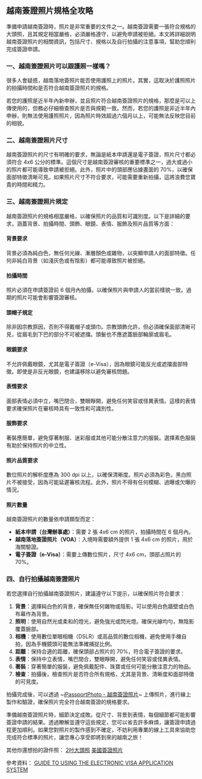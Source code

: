## 越南簽證照片規格全攻略

準備申請越南簽證時，照片是非常重要的文件之一。越南簽證需要一張符合規格的大頭照，且其規定相當嚴格，必須嚴格遵守，以避免申請被拒絕。本文將詳細說明越南簽證照片的相關資訊，包括尺寸、規格以及自行拍攝的注意事項，幫助您順利完成簽證申請。

### 一、越南簽證照片可以跟護照一樣嗎？
很多人會疑惑，越南落地簽照片能否使用護照上的照片。其實，這取決於護照照片的拍攝時間和是否符合越南簽證照片的規格。

若您的護照是近半年內新申辦，並且照片符合越南簽證照片的規格，那麼是可以上傳使用的，但務必仔細檢查照片是否與規範一致。然而，若您的護照是非近半年內申辦，則無法使用護照照片，因為照片時效超過六個月以上，可能無法反映您目前的相貌。

### 二、越南簽證照片尺寸
越南簽證照片的尺寸有明確的要求，無論是紙本申請還是電子簽證，照片尺寸都必須符合 4x6 公分的標準。這個尺寸是越南簽證審核的重要標準之一，過大或過小的照片都可能導致申請被拒絕。此外，照片中的頭部應佔據畫面的 70%，以確保面部特徵清晰可見。如果照片尺寸不符合要求，可能需要重新拍攝，這將浪費您寶貴的時間和精力。

### 三、越南簽證照片規定
越南簽證照片的規格相當嚴格，以確保照片的品質和可識別度。以下是詳細的要求，涵蓋背景、拍攝時間、頭飾、眼鏡、表情、服飾及照片品質等方面：

#### 背景要求
背景必須為純白色，無任何光線、漸層顏色或雜物，以突顯申請人的面部特徵。任何非純白背景（如淺灰色或有陰影）都可能導致照片被拒絕。

#### 拍攝時間
照片必須在申請簽證前 6 個月內拍攝，以確保照片與申請人的當前樣貌一致。過期的照片可能會影響簽證審核。

#### 頭帽子規定
除非因宗教原因，否則不得戴帽子或頭巾。宗教頭飾允許，但必須確保面部清晰可見，從眉毛到下巴的部分不可被遮擋。頭髮也不應遮蓋臉部輪廓或眉毛。

#### 眼鏡要求
不允許佩戴眼鏡，尤其是電子簽證（e-Visa），因為眼鏡可能反光或遮擋面部特徵。即使是非反光眼鏡，也建議移除以避免審核問題。

#### 表情要求
面部表情必須中立，嘴巴閉合，雙眼睜開，避免任何笑容或怪異表情。這樣的表情要求確保照片在審核時具有一致性和可識別性。

#### 服飾要求
著裝應簡單，避免穿著制服、迷彩服或其他可能分散注意力的服裝。選擇素色服裝有助於保持照片的中立性。

#### 照片品質要求
數位照片的解析度應為 300 dpi 以上，以確保清晰度。照片必須為彩色，黑白照片不被接受，因為可能延遲審核流程。此外，照片不得有任何模糊、過曝或欠曝的情況。

#### 照片數量
越南簽證照片的數量依申請類型而定：
- **紙本申請（台灣辦事處）**：需要 2 張 4x6 cm 的照片，拍攝時間在 6 個月內。
- **越南落地簽證照片（VOA）**：入境時需要額外提供 1 張 4x6 cm 的照片，用於海關驗證。
- **電子簽證（e-Visa）**：需要上傳數位照片，尺寸 4x6 cm，頭部占照片的 70%。

### 四、自行拍攝越南簽證照片
若您選擇自行拍攝越南簽證照片，建議遵守以下提示，以確保照片符合要求：
1. **背景**：選擇純白色的背景，確保無任何雜物或陰影。可以使用白色牆壁或白色布幕作為背景。
2. **照明**：使用自然光或柔和的燈光，避免強光或閃光燈。確保光線均勻，無陰影覆蓋臉部。
3. **相機**：使用數位單眼相機（DSLR）或高品質的數位相機，避免使用手機自拍，因為手機鏡頭可能無法準確捕捉比例。
4. **距離**：保持合適的距離，確保頭部占照片的 70%，符合電子簽證的要求。
5. **表情**：保持中立表情，嘴巴閉合，雙眼睜開，避免任何笑容或怪異表情。
6. **著裝**：穿著簡單的服裝，避免佩戴配件、珠寶或任何可能分散注意力的物品。
7. **檢查**：拍攝後，檢查照片是否符合所有規格，尤其是背景、清晰度和面部特徵的可見度。

拍攝完成後，可以透過 ~[iPassportPhoto - 越南簽證照片](https://ipassportphoto.com/zh-tw/requirements/vietnamese-visa-photo)~ 上傳照片，進行線上製作和驗證，確保照片完全符合越南簽證的規格要求。

準備越南簽證照片時，細節決定成敗。從尺寸、背景到表情，每個細節都可能影響簽證申請的結果。透過瞭解並遵守這些規定，您可以省去許多麻煩，讓簽證申請過程更加順利。如果您對照片的製作感到不確定，不妨利用專業的線上工具來協助您完成符合標準的照片，讓您專心享受即將到來的越南之旅！

其他你還想拍的證件照：
[2吋大頭照](https://ipassportphoto.com/zh-tw/requirements/35x45mm-photo)
[美國簽證照片](https://ipassportphoto.com/zh-tw/requirements/us-visa-photo)

參考資料：
[GUIDE TO USING THE ELECTRONIC VISA APPLICATION SYSTEM](https://evisa.gov.vn/instruction)
